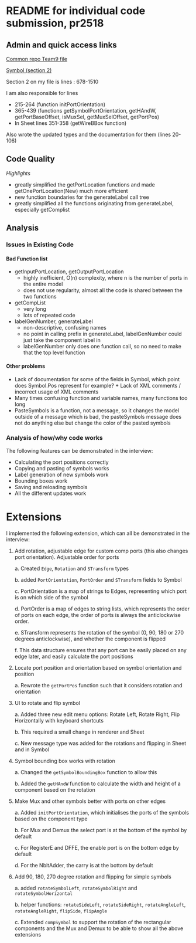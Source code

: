 # README for individual code submission, pr2518

## Admin and quick access links

[Common repo Team9 file](https://github.com/tomcl/hlp22docs/blob/main/Team9.md)

[Symbol (section 2)](src/renderer/drawblock/symbol.fs)

Section 2 on my file is lines : 678-1510

I am also responsible for lines 
* 215-264 (function initPortOrientation)
* 365-439 (functions getSymbolPortOrientation, getHAndW, getPortBaseOffset, isMuxSel, getMuxSelOffset, getPortPos)
* In Sheet lines 351-358 (getWireBBox function)

Also wrote the updated types and the documentation for them (lines 20-106)


## Code Quality

*Highlights*

* greatly simplified the getPortLocation functions and made getOnePortLocation(New) much more efficient
* new function boundaries for the generateLabel call tree
* greatly simplified all the functions originating from generateLabel, especially getComplist


## Analysis

### Issues in Existing Code

#### Bad Function list

* getInputPortLocation, getOutputPortLocation 
    * highly inefficient, O(n) complexity, where n is the number of ports in the entire model
    * does not use regularity, almost all the code is shared between the two functions
* getCompList
    * very long
    * lots of repeated code
* labelGenNumber, generateLabel
    * non-descriptive, confusing names
    * no point in calling prefix in generateLabel, labelGenNumber could just take the component label in
    * labelGenNumber only does one function call, so no need to make that the top level function

#### Other problems

* Lack of documentation for some of the fields in Symbol, which point does Symbol.Pos represent for example? + Lack of XML comments / incorrect usage of XML comments
* Many times confusing function and variable names, many functions too long
* PasteSymbols is a function, not a message, so it changes the model outside of a message which is bad, the pasteSymbols message does not do anything else but change the color of the pasted symbols

### Analysis of how/why code works

The following features can be demonstrated in the interview:

* Calculating the port positions correctly
* Copying and pasting of symbols works
* Label generation of new symbols work
* Bounding boxes work
* Saving and reloading symbols
* All the different updates work

# Extensions

I implemented the following extension, which can all be demonstrated in the interview:

1. Add rotation, adjustable edge for custom comp ports (this also changes port
orientation). Adjustable order for ports

    a. Created `Edge`, `Rotation` and `STransform` types

    b. added `PortOrientation`, `PortOrder` and `STransform` fields to Symbol

    c. PortOrientation is a map of strings to Edges, representing which port is on which side of the symbol

    d. PortOrder is a map of edges to string lists, which represents the order of ports on each edge, the order of ports is always the anticlockwise order.

    e. STransform represents the rotation of the symbol (0, 90, 180 or 270 degrees anticlockwise), and whether the component is flipped

    f. This data structure ensures that any port can be easily placed on any edge later, and easily calculate the port positions

2. Locate port position and orientation based on symbol orientation and position

    a. Rewrote the `getPortPos` function such that it considers rotation and orientation
3. UI to rotate and flip symbol

    a. Added three new edit menu options: Rotate Left, Rotate Right, Flip Horizontally with keyboard shortcuts

    b. This required a small change in renderer and Sheet

    c. New message type was added for the rotations and flipping in Sheet and in Symbol

4. Symbol bounding box works with rotation

    a. Changed the `getSymbolBoundingBox` function to allow this

    b. Added the `getHAndW` function to calculate the width and height of a component based on the rotation

5. Make Mux and other symbols better with ports on other edges

    a. Added `initPortOrientation`, which initialises the ports of the symbols based on the component type

    b. For Mux and Demux the select port is at the bottom of the symbol by default

    c. For RegisterE and DFFE, the enable port is on the bottom edge by default

    d. For the NbitAdder, the carry is at the bottom by default

6. Add 90, 180, 270 degree rotation and flipping for simple symbols

    a. added `rotateSymbolLeft`, `rotateSymbolRight` and `rotateSymbolHorizontal`

    b. helper functions: `rotateSideLeft`, `rotateSideRight`, `rotateAngleLeft`, `rotateAngleRight`, `flipSide`, `flipAngle`

    c. Extended `compSymbol` to support the rotation of the rectangular components and the Mux and Demux to be able to show all the above extensions



